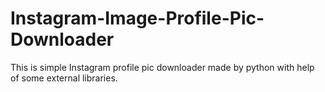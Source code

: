 # Instagram-Image-Profile-Pic-Downloader
This is simple Instagram profile pic downloader made by python with help of some external libraries.
